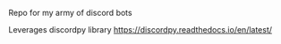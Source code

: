 Repo for my army of discord bots

Leverages discordpy library https://discordpy.readthedocs.io/en/latest/
